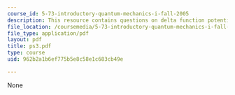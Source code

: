 ```yaml
---
course_id: 5-73-introductory-quantum-mechanics-i-fall-2005
description: This resource contains questions on delta function potential.
file_location: /coursemedia/5-73-introductory-quantum-mechanics-i-fall-2005/962b2a1b6ef775b5e8c58e1c683cb49e_ps3.pdf
file_type: application/pdf
layout: pdf
title: ps3.pdf
type: course
uid: 962b2a1b6ef775b5e8c58e1c683cb49e

---
```

None